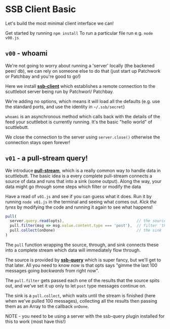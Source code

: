 # SSB Client Basic

Let's build the most minimal client interface we can!

Get started by running `npm install`
To run a particular file run e.g. `node v00.js`

## `v00` - whoami

We're not going to worry about running a 'server' locally (the backened peer/ db), we can rely on someone else to do that (just start up Patchwork or Patchbay and you're good to go!) 

Here we install [**ssb-client**](https://github.com/ssbc/ssb-client) which establishes a remote connection to the scuttlebot server being run by Patchworl/ Patchbay.

We're adding no options, which means it will load all the defaults (e.g. use the standard ports, and use the identity in `~/.ssb/secret`)

`whoami` is an asynchronous method which calls back with the details of the feed your scuttlebot is currently running. It's the basic "hello world" of scuttlebutt.

We close the connection to the server using `server.close()` otherwise the connection stays open forever!


## `v01` - a pull-stream query!

We introduce [**pull-stream**](https://github.com/pull-stream/pull-stream), which is a really common way to handle data in scuttlebutt.
The basic idea is a every complete pull-stream connects a source of data and runs that into a sink (some output).
Along the way, your data might go _through_ some steps which filter or modify the data

Have a read of `v01.js` and see if you can guess what it does.
Run it by running `node v01.js` in the terminal and seeing what comes out.
_Kick the tyres_ by modifying the code and running it again to see what happens!

```js
pull(
  server.query.read(opts),                                // the source
  pull.filter(msg => msg.value.content.type === 'post'),  // filter 'through'
  pull.collect(onDone)                                    // the sink
)
```

The `pull` function wrapping the source, through, and sink connects these into a complete stream which data will immediately flow through.

The source is provided by [**ssb-query**](https://github.com/dominictarr/ssb-query) which is super fancy, but we'll get to that later. All you need to know now is that opts says "gimme the last 100 messages going _backwards_ from right now".

The `pull.filter` gets passed each one of the results that the source spits out, and we've set it up only to let `post` type messages continue on.

The sink is a `pull.collect`, which waits until the stream is finished (here when we've pulled 100 messages), collecting all the results then passing them as an Array to the callback `onDone`.


NOTE - you need to be using a server with the ssb-query plugin installed for this to work (most have this!)
